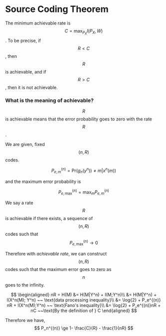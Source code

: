 # Source Coding Theorem


The minimum achievable rate is $$C= \max_{P_X} I(P_X , W)$$. To be precise, if $$R< C$$, then $$R$$ is achievable, and if $$R>C$$, then it is not achievable. 



### What is the meaning of achievable?

$$R$$ is achievable means that the error probability goes to zero with the rate $$R$$. 

We are given, fixed $$(n, R)$$ codes. 

$$P_{e,m}^{(n)} = \text{Pr}(g_n(y^n)) \ne m| x^n(m))$$

and the maximum error probability is 

$$P_{e, \text{max}}^{(n)} = \max_m P_{e,m}^{(n)}$$ 

We say a rate $$R$$ is achievable if there exists, a sequence of $$(n, R)$$ codes such that $$P_{e, \text{max}}^{(n)} \rightarrow 0$$

Therefore with *achievable rate*, we can construct $$(n, R)$$ codes such that the maximum error goes to zero as $$n$$ goes to the infinity. 

$$
\begin{aligned}
nR = H(M) &= H(M|Y^n) + I(M;Y^n)\\
&= H(M|Y^n) + I(X^n(M); Y^n) ~~ \text{data processing inequality}\\
&= \log{2} + P_e^{(n)} nR +  I(X^n(M);Y^n)  ~~ \text{Fano's inequality}\\
&= \log{2} + P_e^{(n)}nR + nC ~~\text{By the definition of } C
\end{aligned}
$$

Therefore we have, 
$$
P_n^{(n)} \ge 1- \frac{C}{R} - \frac{1}{nR}
$$





